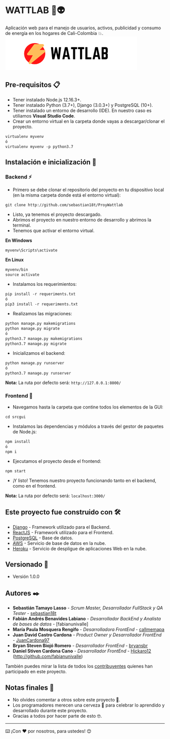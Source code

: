 # WATTLAB 🚀👽
Aplicación web para el manejo de usuarios, activos, publicidad y consumo de energía en los hogares de Cali-Colombia 💥.
![](srcgui/public/imagenes/logo.png)

## Pre-requisitos 📋

* Tener instalado Node.js 12.16.3+.
* Tener instalado Python (3.7+), Django (3.0.3+) y PostgreSQL (10+).
* Tener instalado un entorno de desarrollo (IDE). En nuestro caso es utiliamos **Visual Studio Code**.
* Crear un entorno virtual en la carpeta donde vayas a descargar/clonar el proyecto.
```
virtualenv myvenv
ó
virtualenv myvenv -p python3.7
```

## Instalación e inicialización 🔧
### Backend ⚡

* Primero se debe clonar el repositorio del proyecto en tu dispositivo local (en la misma carpeta donde está el entorno virtual):
```
git clone http://github.com/sebastian18t/ProyWattlab
```
* Listo, ya tenemos el proyecto descargado.
* Abrimos el proyecto en nuestro entorno de desarrollo y abrimos la terminal.
* Tenemos que activar el entorno virtual.

**En Windows**
```
myvenv\Scripts\activate
```
**En Linux**
```
myvenv/bin
source activate
```
* Instalamos los requerimientos:
```
pip install -r requeriments.txt
ó
pip3 install -r requeriments.txt
```
* Realizamos las migraciones:
```
python manage.py makemigrations
python manage.py migrate
ó
python3.7 manage.py makemigrations
python3.7 manage.py migrate
```
* Inicializamos el backend:
```
python manage.py runserver
ó
python3.7 manage.py runserver
```
**Nota:** La ruta por defecto será: ```http://127.0.0.1:8000/```

### Frontend 🎨
* Navegamos hasta la carpeta que contine todos los elementos de la GUI:
```
cd srcgui
```
* Instalamos las dependencias y módulos a través del gestor de paquetes de Node.js:
```
npm install
ó
npm i
```
* Ejecutamos el proyecto desde el frontend:
```
npm start
```
* ¡Y listo! Tenemos nuestro proyecto funcionando tanto en el backend, como en el frontend.

**Nota:** La ruta por defecto será: ```localhost:3000/```

## Este proyecto fue construido con 🛠️

* [Django](https://www.djangoproject.com/) - Framework utilizado para el Backend.
* [ReactJS](https://es.reactjs.org/) - Framework utilizado para el Frontend.
* [PostgreSQL](https://www.postgresql.org/) - Base de datos.
* [AWS](https://aws.amazon.com/es/) - Servicio de base de datos en la nube.
* [Heroku](https://www.heroku.com/) - Servicio de despligue de aplicaciones Web en la nube.

## Versionado 📌

* Versión 1.0.0

## Autores ✒️

* **Sebastián Tamayo Lasso** - *Scrum Master, Desarrollador FullStack y QA Tester* - [sebastian18t](https://github.com/sebastian18t)
* **Fabián Andrés Benavides Labiano** - *Desarrollador BackEnd y Analista de bases de datos* - [fabianunivalle]
* **María Paula Mosquera Rengifo** - *Desarrolladora FrontEnd* - [callmemapa](https://github.com/callmemapa)
* **Juan David Castro Cardona** - *Product Owner y Desarrollador FrontEnd* - [JuanCardona97](https://github.com/JuanCardona97)
* **Bryan Steven Biojó Romero** - *Desarrollador FrontEnd* - [bryansbr](http://github.com/bryansbr)
* **Daniel Stiven Cardona Cano** - *Desarrollador FrontEnd* - [Hickaro12](http://github.com/Hickaro12)
(http://github.com/fabianunivalle)

También puedes mirar la lista de todos los [contribuyentes](https://github.com/sebastian18t/ProyWattlab/graphs/contributors) quíenes han participado en este proyecto. 

## Notas finales 🎁

* No olvides comentar a otros sobre este proyecto 📢.
* Los programadores merecen una cerveza 🍺 para celebrar lo aprendido y desarrollado durante este proyecto. 
* Gracias a todos por hacer parte de esto 🤓.


---
⌨️ ¡Con ❤️ por nosotros, para ustedes! 😊
